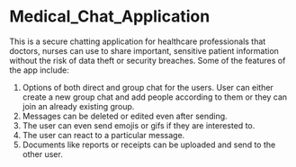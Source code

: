 # Medical_Chat_Application
This is a secure chatting application for healthcare professionals that doctors, nurses can use to share important, sensitive patient information without the risk of data theft or security breaches. Some of the features of the app include: 
1. Options of both direct and group chat for the users. User can either create a new group chat and add people according to them or they can join an already existing group.
2. Messages can be deleted or edited even after sending.
3. The user can even send emojis or gifs if they are interested to.
5. The user can react to a particular message.
4. Documents like reports or receipts can be uploaded and send to the other user.

